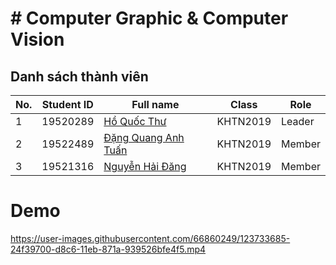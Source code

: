 # # Computer Graphic & Computer Vision

## Danh sách thành viên

| No. | Student ID | Full name | Class | Role |
| --- | --- | --- | --- | --- |
| 1 | 19520289 | [Hồ Quốc Thư](https://github.com/HQT104) | KHTN2019| Leader |
| 2 | 19522489 | [Đặng Quang Anh Tuấn](https://github.com/danganhtuan3738) | KHTN2019 | Member |
| 3 | 19521316 | [Nguyễn Hải Đăng](https://github.com/bdts1547) | KHTN2019 | Member |


# Demo
https://user-images.githubusercontent.com/66860249/123733685-24f39700-d8c6-11eb-871a-939526bfe4f5.mp4
